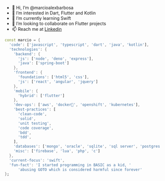 - 👋 Hi, I’m @marcioalexbarbosa
- 👀 I’m interested in Dart, Flutter and Kotlin
- 🌱 I’m currently learning Swift
- 💞️ I’m looking to collaborate on Flutter projects
- 📫 Reach me at [Linkedin](https://www.linkedin.com/in/marcio-alexandre-barbosa-565139a/)

```dart
const marcio = {
  'code': ['javascript', 'typescript', 'dart', 'java', 'kotlin'],
  'technologies': {
    'backend': {
      'js': ['node', 'deno', 'express'],
      'java': ['spring-boot']
    },
    'frontend': {
      'foundations': ['html5', 'css'],
      'js': ['react', 'angular', 'jquery']
    },
    'mobile': {
      'hybrid': ['flutter']
    },
    'dev-ops': ['aws', 'docker🐳', 'openshift', 'kubernetes'],
    'best-practices': [
      'clean-code',
      'solid',
      'unit testing',
      'code coverage',
      'bdd',
      'tdd',
    ],
    'databases': ['mongo', 'oracle', 'sqlite', 'sql server', 'postgres'],
    'misc': ['firebase', 'lua', 'php', 'c']
  },
  'current-focus': 'swift',
  'fun-fact': 'I started programming in BASIC as a kid, '
      'abusing GOTO which is considered harmful since forever'
};
```
<!---
marcioalexbarbosa/marcioalexbarbosa is a ✨ special ✨ repository because its `README.md` (this file) appears on your GitHub profile.
You can click the Preview link to take a look at your changes.
--->
